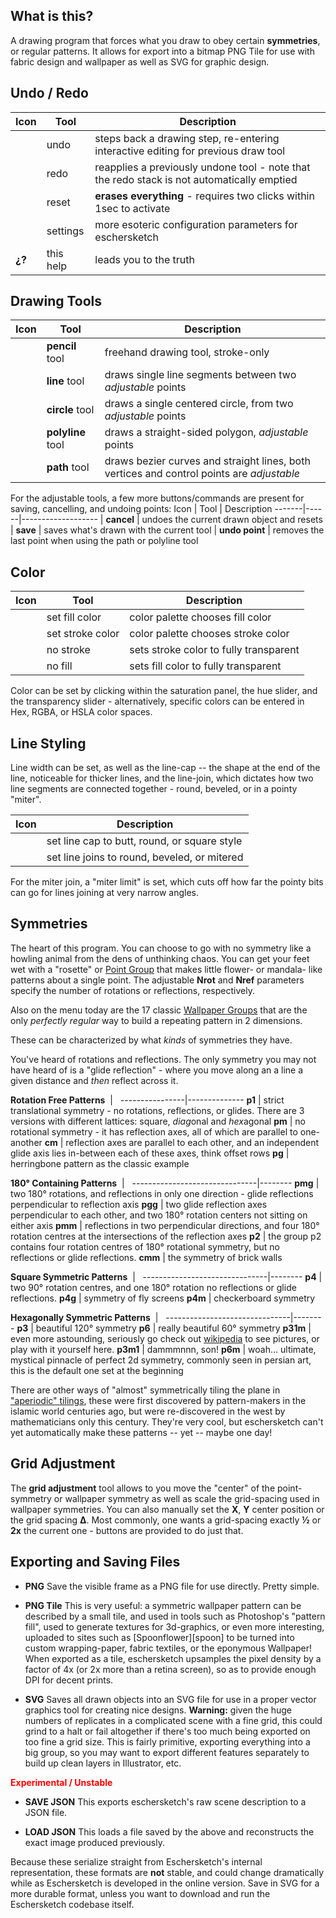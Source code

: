 <slot name="header"></slot>

## What is this?


A drawing program that forces what you draw to obey certain __symmetries__, or regular patterns.  It allows for export
into a bitmap PNG Tile for use with fabric design and wallpaper as well as SVG for graphic design.

## Undo / Redo

Icon   | Tool | Description
-------|------|-------------------
<span class="icon-undo"/>| undo | steps back a drawing step, re-entering interactive editing for previous draw tool
<span class="icon-redo"/>| redo | reapplies a previously undone tool - note that the redo stack is not automatically emptied
<span class="icon-bin"/>| reset | __erases everything__ - requires two clicks within 1sec to activate
<span class="icon-cog"/>| settings | more esoteric configuration parameters for eschersketch
 __¿?__ | this help | leads you to the truth

 ## Drawing Tools

 Icon   | Tool | Description
 -------|------|-------------------
 <span class="icon-pencil"/>  | __pencil__ tool | freehand drawing tool, stroke-only
 <span class="icon-line"/> | __line__ tool | draws single line segments between two _adjustable_ points
 <span class="icon-radio-unchecked"/> | __circle__ tool | draws a single centered circle, from two _adjustable_ points
 <span class="icon-hexagon"/> | __polyline__ tool | draws a straight-sided polygon, _adjustable_ points
 <span class="icon-pen"/>| __path__ tool | draws bezier curves and straight lines, both vertices and control points are _adjustable_

For the adjustable tools, a few more buttons/commands are present for saving, cancelling, and undoing points:
Icon   | Tool | Description
-------|------|-------------------
<span class="icon-cross"/>  | __cancel__ | undoes the current drawn object and resets
<span class="icon-checkmark"/> | __save__ | saves what's drawn with the current tool
<span class="icon-minus"/> | __undo point__ | removes the last point when using the path or polyline tool


 ## Color

 Icon   | Tool | Description
 -------|------|-------------------
 <span class="icon-fill"/>| set fill color | color palette chooses fill color
 <span class="icon-stroke"/>| set stroke color | color palette chooses stroke color
 <span class="icon-no-stroke"> <span class="path1"></span><span class="path2"></span></span>| no stroke | sets stroke color to fully transparent
 <span class="icon-no-fill"> <span class="path1"></span><span class="path2"></span></span>| no fill | sets fill color to fully transparent

Color can be set by clicking within the saturation panel, the hue slider, and the transparency slider - alternatively, specific colors can be entered in Hex, RGBA, or HSLA color spaces.

## Line Styling

Line width can be set, as well as the line-cap -- the shape at the end of the line, noticeable for thicker lines, and the line-join, which dictates how two line segments are connected together - round, beveled, or in a pointy "miter".

Icon   | Description
-------|-------------------------
<span class="icon-linecap-butt"/><span class="icon-linecap-round"/><span class="icon-linecap-square"/> | set line cap to butt, round, or square style
<span class="icon-linejoin-round"/><span class="icon-linejoin-bevel"/><span class="icon-linejoin-miter"/> | set line joins to round, beveled, or mitered

For the miter join, a "miter limit" is set, which cuts off how far the pointy bits can go for lines joining at very narrow angles.

## Symmetries

The heart of this program.  You can choose to go with no symmetry like a howling animal from the dens of unthinking chaos.  You can get your feet wet with a "rosette" or [Point Group][1] that makes little flower- or mandala- like patterns about a single point.  The adjustable __Nrot__ and __Nref__ parameters specify the number of rotations or reflections, respectively.

Also on the menu today are the 17 classic [Wallpaper Groups][2] that are the only _perfectly regular_ way to build a repeating pattern in 2 dimensions.

These can be characterized by what _kinds_ of symmetries they have.

You've heard of rotations and reflections.  The only symmetry you may not have heard of is a "glide reflection" - where you move along an a line a given distance and _then_ reflect across it.

__Rotation Free Patterns__
&nbsp;| &nbsp;
----------------|--------------
__p1__  | strict translational symmetry - no rotations, reflections, or glides.  There are 3 versions with different lattices: square, <i>diag</i>onal and <i>hex</i>agonal
__pm__  | no rotational symmetry - it has reflection axes, all of which are parallel to one-another
__cm__  | reflection axes are parallel to each other, and an independent glide axis lies in-between each of these axes, think offset rows
__pg__  | herringbone pattern as the classic example


__180&deg; Containing Patterns__
&nbsp;| &nbsp;
-------------------------------|--------
__pmg__ | two 180&deg; rotations, and reflections in only one direction - glide reflections perpendicular to reflection axis
__pgg__ | two glide reflection axes perpendicular to each other, and two 180&deg; rotation centers not sitting on either axis
__pmm__ | reflections in two perpendicular directions, and four 180&deg; rotation centres at the intersections of the reflection axes
__p2__  | the group p2 contains four rotation centres of 180&deg; rotational symmetry, but no reflections or glide reflections.
__cmm__ | the symmetry of brick walls

__Square Symmetric Patterns__
&nbsp;| &nbsp;
-------------------------------|--------
__p4__  | two 90&deg; rotation centres, and one 180&deg; rotation no reflections or glide reflections.
__p4g__ | symmetry of fly screens
__p4m__ | checkerboard symmetry

__Hexagonally Symmetric Patterns__
&nbsp;| &nbsp;
-------------------------------|--------
__p3__  | beautiful 120&deg; symmetry
__p6__  | really beautiful 60&deg; symmetry
__p31m__ | even more astounding, seriously go check out [wikipedia][2] to see pictures, or play with it yourself here.
__p3m1__ | dammmnnn, son!
__p6m__  | woah... ultimate, mystical pinnacle of perfect 2d symmetry, commonly seen in persian art, this is the default one set at the beginning

There are other ways of "almost" symmetrically tiling the plane in ["aperiodic" tilings][3], these were first discovered by pattern-makers in the islamic world centuries ago, but were re-discovered in the west by mathematicians only this century.  They're very cool, but eschersketch can't yet automatically make these patterns -- yet -- maybe one day!

## Grid Adjustment

The __grid adjustment__ tool allows to you move the "center" of the point-symmetry or wallpaper symmetry as well as scale the grid-spacing used in wallpaper symmetries.  You can also manually set the __X__, __Y__ center position or the grid spacing __Δ__.  Most commonly, one wants a grid-spacing exactly __½__ or __2x__ the current one - buttons are provided to do just that.

## Exporting and Saving Files

* __PNG__ Save the visible frame as a PNG file for use directly.  Pretty simple.

* __PNG Tile__ This is very useful: a symmetric wallpaper pattern can be described by a small tile, and used in tools such as Photoshop's "pattern fill", used to generate textures for 3d-graphics, or even more interesting, uploaded to sites such as [Spoonflower][spoon] to be turned into custom wrapping-paper, fabric textiles, or the eponymous Wallpaper!  When exported as a tile, eschersketch upsamples the pixel density by a factor of 4x (or 2x more than a retina screen), so as to provide enough DPI for decent prints.

* __SVG__ Saves all drawn objects into an SVG file for use in a proper vector graphics tool for creating nice designs.  __Warning:__ given the huge numbers of replicates in a complicated scene with a fine grid, this could grind to a halt or fail altogether if there's too much being exported on too fine a grid size.  This is fairly primitive, exporting everything into a big group, so you may want to export different features separately to build up clean layers in Illustrator, etc.

<span style="color:#f00"><b>Experimental / Unstable</b></span>

* __SAVE JSON__  This exports eschersketch's raw scene description to a JSON file.

* __LOAD JSON__ This loads a file saved by the above and reconstructs the exact image produced previously.

Because these serialize straight from Eschersketch's internal representation, these formats are __not__ stable, and could change dramatically while as Eschersketch is developed in the online version.  Save in SVG for a more durable format, unless you want to download and run the Eschersketch codebase itself.

<slot name="footer"></slot>

[1]: https://en.wikipedia.org/wiki/Point_group
[2]: https://en.wikipedia.org/wiki/Wallpaper_group
[3]: https://en.wikipedia.org/wiki/Aperiodic_tiling
[spoonup]: https://www.spoonflower.com/designs/new
[designa]: https://www.amazon.com/Designa-Wooden-Books/dp/1620406594
